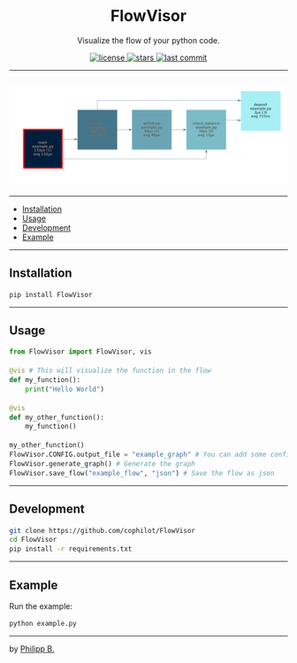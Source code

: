 <div align="center">
  <br />
  <!-- <img src="" alt="FlowVisorLogo" width="30%"/> -->
  <h1>FlowVisor</h1>
  <p>
    Visualize the flow of your python code.
  </p>
</div>

<!-- Badges -->
<div align="center">
   <!-- <a href="https://github.com/cophilot/FlowVisor/releases">
       <img src="https://img.shields.io/github/v/release/cophilot/FlowVisor?display_name=tag" alt="current realease" />
   </a> -->
   <a href="https://github.com/cophilot/FlowVisor/blob/master/LICENSE">
       <img src="https://img.shields.io/github/license/cophilot/FlowVisor" alt="license" />
   </a>
   <a href="https://github.com/cophilot/FlowVisor/stargazers">
       <img src="https://img.shields.io/github/stars/cophilot/FlowVisor" alt="stars" />
   </a>
   <a href="https://github.com/cophilot/FlowVisor/commits/master">
       <img src="https://img.shields.io/github/last-commit/cophilot/FlowVisor" alt="last commit" />
   </a>
</div>

---

## ![FlowVisor-Example](https://raw.githubusercontent.com/cophilot/FlowVisor/main/assets/example.png)

---

-   [Installation](#installation)
-   [Usage](#usage)
-   [Development](#development)
-   [Example](#example)

---

## Installation

```bash
pip install FlowVisor
```

---

## Usage

```python
from FlowVisor import FlowVisor, vis

@vis # This will visualize the function in the flow
def my_function():
    print("Hello World")

@vis
def my_other_function():
    my_function()

my_other_function()
FlowVisor.CONFIG.output_file = "example_graph" # You can add some configureation with the CONFIG object
FlowVisor.generate_graph() # Generate the graph
FlowVisor.save_flow("example_flow", "json") # Save the flow as json

```

---

## Development

```bash
git clone https://github.com/cophilot/FlowVisor
cd FlowVisor
pip install -r requirements.txt
```

---

## Example

Run the example:

```python
python example.py
```

---

<!-- ## Bugs

-   _no known bugs_

---

## [Release Notes](https://github.com/cophilot/FlowVisor/blob/master/CHANGELOG.md)

### [v0.0.1](https://github.com/cophilot/FlowVisor/tree/0.0.1)

-   _Initial release_
 -->

by [Philipp B.](https://github.com/cophilot)
